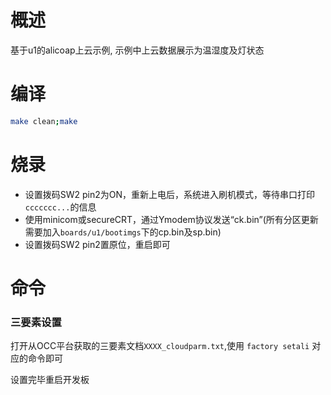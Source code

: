 # 概述

基于u1的alicoap上云示例, 示例中上云数据展示为温湿度及灯状态

# 编译

```bash
make clean;make
```

# 烧录

- 设置拨码SW2 pin2为ON，重新上电后，系统进入刷机模式，等待串口打印`ccccccc...`的信息
- 使用minicom或secureCRT，通过Ymodem协议发送“ck.bin”(所有分区更新需要加入`boards/u1/bootimgs`下的cp.bin及sp.bin)
- 设置拨码SW2 pin2置原位，重启即可


# 命令

### 三要素设置
打开从OCC平台获取的三要素文档`XXXX_cloudparm.txt`,使用 `factory setali` 对应的命令即可

设置完毕重启开发板

